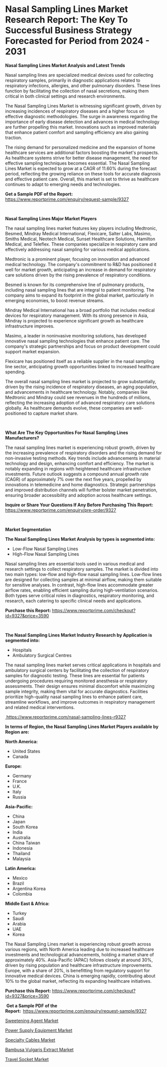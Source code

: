 <p><h1>Nasal Sampling Lines Market Research Report: The Key To Successful Business Strategy Forecasted for Period from 2024 - 2031</h1></p><p><strong>Nasal Sampling Lines Market Analysis and Latest Trends</strong></p>
<p><p>Nasal sampling lines are specialized medical devices used for collecting respiratory samples, primarily in diagnostic applications related to respiratory infections, allergies, and other pulmonary disorders. These lines function by facilitating the collection of nasal secretions, making them critical in both clinical settings and research environments.</p><p>The Nasal Sampling Lines Market is witnessing significant growth, driven by increasing incidences of respiratory diseases and a higher focus on effective diagnostic methodologies. The surge in awareness regarding the importance of early disease detection and advances in medical technology are further propelling this market. Innovations such as improved materials that enhance patient comfort and sampling efficiency are also gaining traction.</p><p>The rising demand for personalized medicine and the expansion of home healthcare services are additional factors boosting the market's prospects. As healthcare systems strive for better disease management, the need for effective sampling techniques becomes essential. The Nasal Sampling Lines Market is expected to grow at a CAGR of 11.60% during the forecast period, reflecting the growing reliance on these tools for accurate diagnosis and effective patient care. Overall, this market is set to thrive as healthcare continues to adapt to emerging needs and technologies.</p></p>
<p><strong>Get a Sample PDF of the Report:&nbsp;</strong> <a href="https://www.reportprime.com/enquiry/request-sample/9327?utm_campaign=1620&utm_medium=2&utm_source=Github&utm_content=ia&utm_term=18102024&utm_id=nasal-sampling-lines">https://www.reportprime.com/enquiry/request-sample/9327</a></p>
<p>&nbsp;</p>
<p><strong>Nasal Sampling Lines Major Market Players</strong></p>
<p><p>The nasal sampling lines market features key players including Medtronic, Besmed, Mindray Medical International, Flexicare, Salter Labs, Masimo, Smiths Medical, Neotech Medical, Sunset Healthcare Solutions, Hamilton Medical, and Teleflex. These companies specialize in respiratory care and effectively addressing nasal sampling for various medical applications.</p><p>Medtronic is a prominent player, focusing on innovation and advanced medical technology. The company's commitment to R&D has positioned it well for market growth, anticipating an increase in demand for respiratory care solutions driven by the rising prevalence of respiratory conditions.</p><p>Besmed is known for its comprehensive line of pulmonary products, including nasal sampling lines that are integral to patient monitoring. The company aims to expand its footprint in the global market, particularly in emerging economies, to boost revenue streams.</p><p>Mindray Medical International has a broad portfolio that includes medical devices for respiratory management. With its strong presence in Asia, Mindray is projected to experience significant growth as healthcare infrastructure improves.</p><p>Masimo, a leader in noninvasive monitoring solutions, has developed innovative nasal sampling technologies that enhance patient care. The company's strategic partnerships and focus on product development could support market expansion.</p><p>Flexicare has positioned itself as a reliable supplier in the nasal sampling line sector, anticipating growth opportunities linked to increased healthcare spending.</p><p>The overall nasal sampling lines market is projected to grow substantially, driven by the rising incidence of respiratory diseases, an aging population, and advancements in healthcare technology. Notably, companies like Medtronic and Mindray could see revenues in the hundreds of millions, reflecting the increasing adoption of advanced respiratory care solutions globally. As healthcare demands evolve, these companies are well-positioned to capture market share.</p></p>
<p>&nbsp;</p>
<p><strong>What Are The Key Opportunities For Nasal Sampling Lines Manufacturers?</strong></p>
<p><p>The nasal sampling lines market is experiencing robust growth, driven by the increasing prevalence of respiratory disorders and the rising demand for non-invasive testing methods. Key trends include advancements in material technology and design, enhancing comfort and efficiency. The market is notably expanding in regions with heightened healthcare infrastructure investments. Future outlook suggests a compound annual growth rate (CAGR) of approximately 7% over the next five years, propelled by innovations in telemedicine and home diagnostics. Strategic partnerships and improved distribution channels will further bolster market penetration, ensuring broader accessibility and adoption across healthcare settings.</p></p>
<p><strong>Inquire or Share Your Questions If Any Before Purchasing This Report:</strong> <a href="https://www.reportprime.com/enquiry/pre-order/9327?utm_campaign=1620&utm_medium=2&utm_source=Github&utm_content=ia&utm_term=18102024&utm_id=nasal-sampling-lines">https://www.reportprime.com/enquiry/pre-order/9327</a></p>
<p>&nbsp;</p>
<p><strong>Market Segmentation</strong></p>
<p><strong>The Nasal Sampling Lines Market Analysis by types is segmented into:</strong></p>
<p><ul><li>Low-Flow Nasal Sampling Lines</li><li>High-Flow Nasal Sampling Lines</li></ul></p>
<p><p>Nasal sampling lines are essential tools used in various medical and research settings to collect respiratory samples. The market is divided into two main types: low-flow and high-flow nasal sampling lines. Low-flow lines are designed for collecting samples at minimal airflow, making them suitable for sensitive analyses. In contrast, high-flow lines accommodate greater airflow rates, enabling efficient sampling during high-ventilation scenarios. Both types serve critical roles in diagnostics, respiratory monitoring, and research, each catering to specific clinical needs and applications.</p></p>
<p><strong>Purchase this Report:&nbsp;</strong><a href="https://www.reportprime.com/checkout?id=9327&price=3590&utm_campaign=1620&utm_medium=2&utm_source=Github&utm_content=ia&utm_term=18102024&utm_id=nasal-sampling-lines">https://www.reportprime.com/checkout?id=9327&price=3590</a></p>
<p>&nbsp;</p>
<p><strong>The Nasal Sampling Lines Market Industry Research by Application is segmented into:</strong></p>
<p><ul><li>Hospitals</li><li>Ambulatory Surgical Centres</li></ul></p>
<p><p>The nasal sampling lines market serves critical applications in hospitals and ambulatory surgical centers by facilitating the collection of respiratory samples for diagnostic testing. These lines are essential for patients undergoing procedures requiring monitored anesthesia or respiratory assessments. Their design ensures minimal discomfort while maximizing sample integrity, making them vital for accurate diagnostics. Facilities prioritize high-quality nasal sampling lines to enhance patient care, streamline workflows, and improve outcomes in respiratory management and related medical interventions.</p></p>
<p><a href="https://www.reportprime.com/nasal-sampling-lines-r9327?utm_campaign=1620&utm_medium=2&utm_source=Github&utm_content=ia&utm_term=18102024&utm_id=nasal-sampling-lines">&nbsp;https://www.reportprime.com/nasal-sampling-lines-r9327</a></p>
<p><strong>In terms of Region, the Nasal Sampling Lines Market Players available by Region are:</strong></p>
<p>
    <p> <strong> North America: </strong>
        <ul>
            <li>United States</li>
            <li>Canada</li>
        </ul>
        </p> 
    <p> <strong> Europe: </strong>
        <ul>
            <li>Germany</li>
            <li>France</li>
            <li>U.K.</li>
            <li>Italy</li>
            <li>Russia</li>
        </ul>
        </p> 
    <p> <strong> Asia-Pacific: </strong>
        <ul>
            <li>China</li>
            <li>Japan</li>
            <li>South Korea</li>
            <li>India</li>
            <li>Australia</li>
            <li>China Taiwan</li>
            <li>Indonesia</li>
            <li>Thailand</li>
            <li>Malaysia</li>
        </ul>
        </p> 
    <p> <strong> Latin America: </strong>
        <ul>
            <li>Mexico</li>
            <li>Brazil</li>
            <li>Argentina Korea</li>
            <li>Colombia</li>
        </ul>
        </p> 
    <p> <strong> Middle East & Africa: </strong>
        <ul>
            <li>Turkey</li>
            <li>Saudi</li>
            <li>Arabia</li>
            <li>UAE</li>
            <li>Korea</li>
        </ul>
    </p>
    </p>
<p><p>The Nasal Sampling Lines market is experiencing robust growth across various regions, with North America leading due to increased healthcare investments and technological advancements, holding a market share of approximately 40%. Asia-Pacific (APAC) follows closely at around 30%, driven by rising population and healthcare infrastructure improvements. Europe, with a share of 20%, is benefitting from regulatory support for innovative medical devices. China is emerging rapidly, contributing about 10% to the global market, reflecting its expanding healthcare initiatives.</p></p>
<p><strong>Purchase this Report: </strong><a href="https://www.reportprime.com/checkout?id=9327&price=3590&utm_campaign=1620&utm_medium=2&utm_source=Github&utm_content=ia&utm_term=18102024&utm_id=nasal-sampling-lines">https://www.reportprime.com/checkout?id=9327&price=3590</a></p>
<p>&nbsp;<strong>Get a Sample PDF of the Report:&nbsp;&nbsp;</strong><a href="https://www.reportprime.com/enquiry/request-sample/9327?utm_campaign=1620&utm_medium=2&utm_source=Github&utm_content=ia&utm_term=18102024&utm_id=nasal-sampling-lines">https://www.reportprime.com/enquiry/request-sample/9327</a></p>
<p><strong></strong></p>
<p><p><a href="https://www.linkedin.com/pulse/sweetening-agent-market-evolution-regional-adaptations-pavre?utm_campaign=1620&utm_medium=2&utm_source=Github&utm_content=ia&utm_term=18102024&utm_id=nasal-sampling-lines">Sweetening Agent Market</a></p><p><a href="https://www.linkedin.com/pulse/regulatory-landscape-its-influence-global-power-supply-errwe?utm_campaign=1620&utm_medium=2&utm_source=Github&utm_content=ia&utm_term=18102024&utm_id=nasal-sampling-lines">Power Supply Equipment Market</a></p><p><a href="https://www.linkedin.com/pulse/global-specialty-cables-market-analysis-key-trends-future-fw5qe?utm_campaign=1620&utm_medium=2&utm_source=Github&utm_content=ia&utm_term=18102024&utm_id=nasal-sampling-lines">Specialty Cables Market</a></p><p><a href="https://www.linkedin.com/pulse/global-bambusa-vulgaris-extract-industry-research-report-dcjze?utm_campaign=1620&utm_medium=2&utm_source=Github&utm_content=ia&utm_term=18102024&utm_id=nasal-sampling-lines">Bambusa Vulgaris Extract Market</a></p><p><a href="https://issuu.com/reportprime-2/docs/travel-socket-market-size-2030.pptx_f82d698eac7bbb?utm_campaign=1620&utm_medium=2&utm_source=Github&utm_content=ia&utm_term=18102024&utm_id=nasal-sampling-lines">Travel Socket Market</a></p></p>